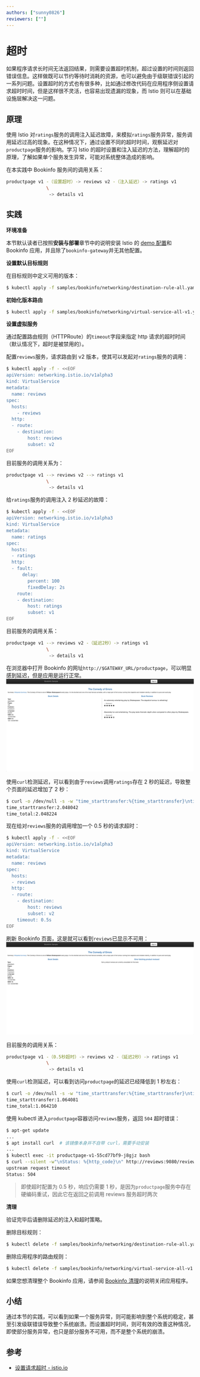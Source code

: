 ```yaml
---
authors: ["sunny0826"]
reviewers: [""]
---
```


# 超时

如果程序请求长时间无法返回结果，则需要设置超时机制，超过设置的时间则返回错误信息。这样做既可以节约等待时消耗的资源，也可以避免由于级联错误引起的一系列问题。设置超时的方式也有很多种，比如通过修改代码在应用程序侧设置请求超时时间，但是这样很不灵活，也容易出现遗漏的现象，而 Istio 则可以在基础设施层解决这一问题。

## 原理

使用 Istio 对`ratings`服务的调用注入延迟故障，来模拟`ratings`服务异常，服务调用延迟过高的现象。在这种情况下，通过设置不同的超时时间，观察延迟对`productpage`服务的影响。学习 Istio 的超时设置和注入延迟的方法，理解超时的原理，了解如果单个服务发生异常，可能对系统整体造成的影响。

在本实践中 Bookinfo 服务间的调用关系：
```bash
productpage v1 -（设置超时）-> reviews v2 -（注入延迟）-> ratings v1
               \
                -> details v1
```

## 实践

**环境准备**

本节默认读者已按照**安装与部署**章节中的说明安装 Istio 的 [demo 配置](https://istio.io/zh/docs/setup/additional-setup/config-profiles/)和 Bookinfo 应用，并且除了`bookinfo-gateway`并无其他配置。

**设置默认目标规则**

在目标规则中定义可用的版本：

```bash
$ kubectl apply -f samples/bookinfo/networking/destination-rule-all.yaml
```

**初始化版本路由**

```bash
$ kubectl apply -f samples/bookinfo/networking/virtual-service-all-v1.yaml
```

**设置虚拟服务**

通过配置路由规则（HTTPRoute）的`timeout`字段来指定 http 请求的超时时间（默认情况下，超时是被禁用的）。

配置`reviews`服务，请求路由到 v2 版本，使其可以发起对`ratings`服务的调用：
```bash
$ kubectl apply -f - <<EOF
apiVersion: networking.istio.io/v1alpha3
kind: VirtualService
metadata:
  name: reviews
spec:
  hosts:
    - reviews
  http:
  - route:
    - destination:
        host: reviews
        subset: v2
EOF
```
目前服务的调用关系为：
```bash
productpage v1 --> reviews v2 --> ratings v1
               \
                -> details v1
```

给`ratings`服务的调用注入 2 秒延迟的故障：
```bash
$ kubectl apply -f - <<EOF
apiVersion: networking.istio.io/v1alpha3
kind: VirtualService
metadata:
  name: ratings
spec:
  hosts:
  - ratings
  http:
  - fault:
      delay:
        percent: 100
        fixedDelay: 2s
    route:
    - destination:
        host: ratings
        subset: v1
EOF
```
目前服务的调用关系：
```bash
productpage v1 --> reviews v2 -（延迟2秒）-> ratings v1
               \
                -> details v1
```

在浏览器中打开 Bookinfo 的网址`http://$GATEWAY_URL/productpage`，可以明显感到延迟，但是应用是运行正常。
![访问页面](../images/bookinfo-virtual-service-reviews-v2.png)

使用`curl`检测延迟，可以看到由于`reviews`调用`ratings`存在 2 秒的延迟，导致整个页面的延迟增加了 2 秒：
```bash
$ curl -o /dev/null -s -w "time_starttransfer:%{time_starttransfer}\ntime_total:%{time_total}\n" http://$GATEWAY_URL/productpage
time_starttransfer:2.048042
time_total:2.048224
```

现在给对`reviews`服务的调用增加一个 0.5 秒的请求超时：
```bash
$ kubectl apply -f - <<EOF
apiVersion: networking.istio.io/v1alpha3
kind: VirtualService
metadata:
  name: reviews
spec:
  hosts:
  - reviews
  http:
  - route:
    - destination:
        host: reviews
        subset: v2
    timeout: 0.5s
EOF
```

刷新 Bookinfo 页面，这是就可以看到`reviews`已显示不可用：
![页面显示不可用信息](../images/bookinfo-virtual-service-reviews-timeout.png)

目前服务的调用关系：
```bash
productpage v1 -（0.5秒超时）-> reviews v2 -（延迟2秒）-> ratings v1
               \
                -> details v1
```

使用`curl`检测延迟，可以看到访问`productpage`的延迟已经降低到 1 秒左右：
```bash
$ curl -o /dev/null -s -w "time_starttransfer:%{time_starttransfer}\ntime_total:%{time_total}\n" http://$GATEWAY_URL/productpage
time_starttransfer:1.064081
time_total:1.064210
```

使用 kubectl 进入`productpage`容器访问`reviews`服务，返回 `504` 超时错误：

```bash
$ apt-get update
...
$ apt install curl  # 该镜像本身并不自带 curl，需要手动安装
...
$ kubectl exec -it productpage-v1-55cd77bf9-j8gjz bash
$ curl --silent -w"\nStatus: %{http_code}\n" http://reviews:9080/reviews/0
upstream request timeout
Status: 504
```

>即使超时配置为 0.5 秒，响应仍需要 1 秒，是因为`productpage`服务中存在硬编码重试，因此它在返回之前调用 reviews 服务超时两次

**清理**

验证完毕后请删除延迟的注入和超时策略。

删除目标规则：
```bash
$ kubectl delete -f samples/bookinfo/networking/destination-rule-all.yaml
```

删除应用程序的路由规则：
```bash
$ kubectl delete -f samples/bookinfo/networking/virtual-service-all-v1.yaml
```

如果您想清理整个 Bookinfo 应用，请参阅 [Bookinfo 清理](https://istio.io/zh/docs/examples/bookinfo/#cleanup)的说明关闭应用程序。

## 小结

通过本节的实践，可以看到如果一个服务异常，则可能影响到整个系统的稳定，甚至引发级联错误导致整个系统崩溃。而设置超时时间，则可有效的改善这种情况，即使部分服务异常，也只是部分服务不可用，而不是整个系统的崩溃。

## 参考

- [设置请求超时 - istio.io](https://istio.io/zh/docs/tasks/traffic-management/request-timeouts/)

